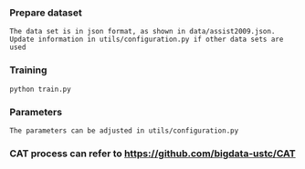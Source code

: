 ### Prepare dataset
```
The data set is in json format, as shown in data/assist2009.json. Update information in utils/configuration.py if other data sets are used
```
### Training
```
python train.py
```
### Parameters
```
The parameters can be adjusted in utils/configuration.py
```
### CAT process can refer to https://github.com/bigdata-ustc/CAT 
